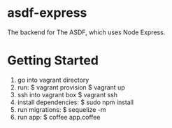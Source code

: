 asdf-express
============

The backend for The ASDF, which uses Node Express.

Getting Started
===============

1) go into vagrant directory
2) run: 
    $ vagrant provision
    $ vagrant up
3) ssh into vagrant box
    $ vagrant ssh
4) install dependencies:
    $ sudo npm install
5) run migrations:
    $ sequelize -m
6) run app:
    $ coffee app.coffee
